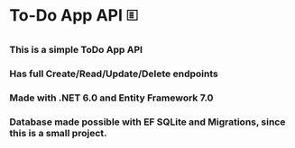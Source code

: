 # To-Do App API 🗉

### This is a simple ToDo App API

### Has full Create/Read/Update/Delete endpoints

### Made with .NET 6.0 and Entity Framework 7.0

### Database made possible with EF SQLite and Migrations, since this is a small project.
